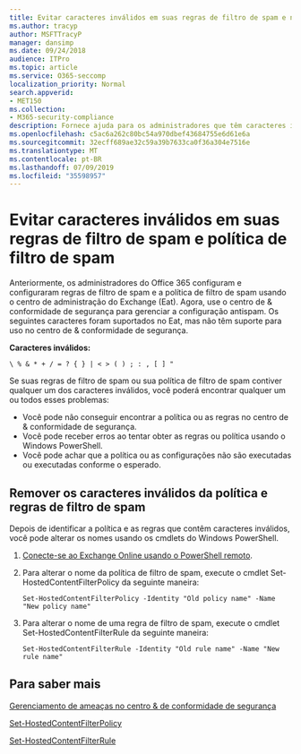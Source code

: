 ```yaml
---
title: Evitar caracteres inválidos em suas regras de filtro de spam e na política de filtro de spam
ms.author: tracyp
author: MSFTTracyP
manager: dansimp
ms.date: 09/24/2018
audience: ITPro
ms.topic: article
ms.service: O365-seccomp
localization_priority: Normal
search.appverid:
- MET150
ms.collection:
- M365-security-compliance
description: Fornece ajuda para os administradores que têm caracteres inválidos na configuração antispam e estão em problemas ao tentar usar o centro de conformidade &amp; de segurança.
ms.openlocfilehash: c5ac6a262c80bc54a970dbef43684755e6d61e6a
ms.sourcegitcommit: 32ecff689ae32c59a39b7633ca0f36a304e7516e
ms.translationtype: MT
ms.contentlocale: pt-BR
ms.lasthandoff: 07/09/2019
ms.locfileid: "35598957"
---
```

# <a name="avoid-invalid-characters-in-your-spam-filter-rules-and-spam-filter-policy"></a>Evitar caracteres inválidos em suas regras de filtro de spam e política de filtro de spam 

Anteriormente, os administradores do Office 365 configuram e configuraram regras de filtro de spam e a política de filtro de spam usando o centro de administração do Exchange (Eat). Agora, use o centro de &amp; conformidade de segurança para gerenciar a configuração antispam. Os seguintes caracteres foram suportados no Eat, mas não têm suporte para uso no centro de &amp; conformidade de segurança.  

**Caracteres inválidos:**
  
```\ % & * + / = ? { } | < > ( ) ; : , [ ] "```

Se suas regras de filtro de spam ou sua política de filtro de spam contiver qualquer um dos caracteres inválidos, você poderá encontrar qualquer um ou todos esses problemas:
- Você pode não conseguir encontrar a política ou as regras no centro de &amp; conformidade de segurança.
- Você pode receber erros ao tentar obter as regras ou política usando o Windows PowerShell.
- Você pode achar que a política ou as configurações não são executadas ou executadas conforme o esperado.

## <a name="remove-the-invalid-characters-from-the-spam-filter-policy-and-rules"></a>Remover os caracteres inválidos da política e regras de filtro de spam

Depois de identificar a política e as regras que contêm caracteres inválidos, você pode alterar os nomes usando os cmdlets do Windows PowerShell. 

1. [Conecte-se ao Exchange Online usando o PowerShell remoto](https://docs.microsoft.com/powershell/exchange/exchange-online/connect-to-exchange-online-powershell/connect-to-exchange-online-powershell?view=exchange-ps).
    
2. Para alterar o nome da política de filtro de spam, execute o cmdlet Set-HostedContentFilterPolicy da seguinte maneira:
    
    ```
    Set-HostedContentFilterPolicy -Identity "Old policy name" -Name "New policy name"
    ```  

3. Para alterar o nome de uma regra de filtro de spam, execute o cmdlet Set-HostedContentFilterRule da seguinte maneira:
    
    ```
    Set-HostedContentFilterRule -Identity "Old rule name" -Name "New rule name"
    ```  

  
 ## <a name="for-more-information"></a>Para saber mais

[Gerenciamento de ameaças no centro &amp; de conformidade de segurança](threat-management.md)
  
[Set-HostedContentFilterPolicy](https://docs.microsoft.com/powershell/module/exchange/antispam-antimalware/set-hostedcontentfilterpolicy?view=exchange-ps)

[Set-HostedContentFilterRule](https://docs.microsoft.com/powershell/module/exchange/antispam-antimalware/set-hostedcontentfilterrule?view=exchange-ps)
